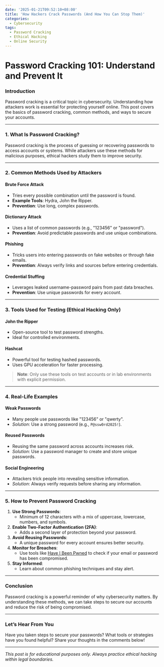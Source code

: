 ```yaml
---
date: '2025-01-21T09:52:10+08:00'
title: 'How Hackers Crack Passwords (And How You Can Stop Them)'
categories:
  - Cybersecurity
tags:
  - Password Cracking
  - Ethical Hacking
  - Online Security
---
```


# **Password Cracking 101: Understand and Prevent It**

### **Introduction**
Password cracking is a critical topic in cybersecurity. Understanding how attackers work is essential for protecting yourself online. This post covers the basics of password cracking, common methods, and ways to secure your accounts.

---

### **1. What Is Password Cracking?**
Password cracking is the process of guessing or recovering passwords to access accounts or systems. While attackers use these methods for malicious purposes, ethical hackers study them to improve security.

---

### **2. Common Methods Used by Attackers**
#### **Brute Force Attack**
- Tries every possible combination until the password is found.
- **Example Tools**: Hydra, John the Ripper.
- **Prevention**: Use long, complex passwords.

#### **Dictionary Attack**
- Uses a list of common passwords (e.g., "123456" or "password").
- **Prevention**: Avoid predictable passwords and use unique combinations.

#### **Phishing**
- Tricks users into entering passwords on fake websites or through fake emails.
- **Prevention**: Always verify links and sources before entering credentials.

#### **Credential Stuffing**
- Leverages leaked username-password pairs from past data breaches.
- **Prevention**: Use unique passwords for every account.

---

### **3. Tools Used for Testing (Ethical Hacking Only)**
#### **John the Ripper**
- Open-source tool to test password strengths.
- Ideal for controlled environments.

#### **Hashcat**
- Powerful tool for testing hashed passwords.
- Uses GPU acceleration for faster processing.

> **Note**: Only use these tools on test accounts or in lab environments with explicit permission.

---

### **4. Real-Life Examples**
#### **Weak Passwords**
- Many people use passwords like "123456" or "qwerty".
- *Solution*: Use a strong password (e.g., `P@ssw0rd2025!`).

#### **Reused Passwords**
- Reusing the same password across accounts increases risk.
- *Solution*: Use a password manager to create and store unique passwords.

#### **Social Engineering**
- Attackers trick people into revealing sensitive information.
- *Solution*: Always verify requests before sharing any information.

---

### **5. How to Prevent Password Cracking**
1. **Use Strong Passwords**:
   - Minimum of 12 characters with a mix of uppercase, lowercase, numbers, and symbols.
2. **Enable Two-Factor Authentication (2FA)**:
   - Adds a second layer of protection beyond your password.
3. **Avoid Reusing Passwords**:
   - A unique password for every account ensures better security.
4. **Monitor for Breaches**:
   - Use tools like [Have I Been Pwned](https://haveibeenpwned.com/) to check if your email or password has been compromised.
5. **Stay Informed**:
   - Learn about common phishing techniques and stay alert.

---

### **Conclusion**
Password cracking is a powerful reminder of why cybersecurity matters. By understanding these methods, we can take steps to secure our accounts and reduce the risk of being compromised.

---

### **Let’s Hear From You**
Have you taken steps to secure your passwords? What tools or strategies have you found helpful? Share your thoughts in the comments below!

---

_This post is for educational purposes only. Always practice ethical hacking within legal boundaries._
